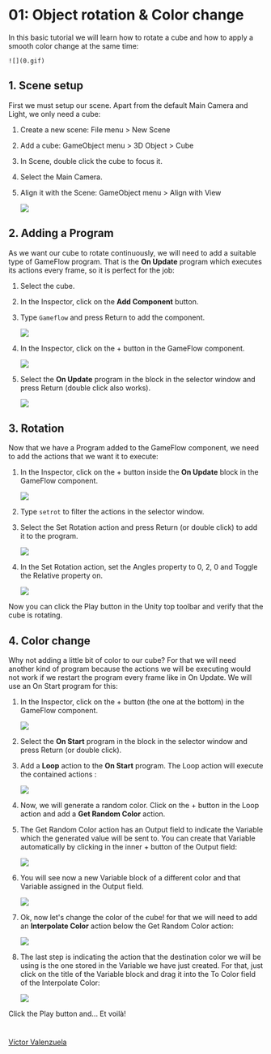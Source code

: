# 01: Object rotation & Color change

In this basic tutorial we will learn how to rotate a cube and how to apply a smooth color change at the same time:

    ![](0.gif)

## 1. Scene setup

First we must setup our scene. Apart from the default Main Camera and Light, we only need a cube:

1. Create a new scene: File menu > New Scene
2. Add a cube: GameObject menu > 3D Object > Cube
3. In Scene, double click the cube to focus it.
4. Select the Main Camera.
5. Align it with the Scene: GameObject menu > Align with View

    ![](1-1.png)

## 2. Adding a Program

As we want our cube to rotate continuously, we will need to add a suitable type of GameFlow program. That is the **On Update** program which executes its actions every frame, so it is perfect for the job:

1. Select the cube.
2. In the Inspector, click on the **Add Component** button.
3. Type `Gameflow` and press Return to add the component.

    ![](2-1.png)

4. In the Inspector, click on the + button in the GameFlow component.

    ![](2-2.png)

5. Select the **On Update** program in the block in the selector window and press Return (double click also works).

    ![](2-3.png)


## 3. Rotation

Now that we have a Program added to the GameFlow component, we need to add the actions that we want it to execute:

1. In the Inspector, click on the + button inside the **On Update** block in the GameFlow component.

    ![](3-1.png)

2. Type `setrot` to filter the actions in the selector window.
3. Select the Set Rotation action and press Return (or double click) to add it to the program.

    ![](3-2.png)

4. In the Set Rotation action, set the Angles property to 0, 2, 0 and Toggle the Relative property on.

    ![](3-3.png)

Now you can click the Play button in the Unity top toolbar and verify that the cube is rotating.

## 4. Color change

Why not adding a little bit of color to our cube? For that we will need another kind of program because the actions we will be executing would not work if we restart the program every frame like in On Update. We will use an On Start program for this:

1. In the Inspector, click on the + button (the one at the bottom) in the GameFlow component.

    ![](4-1.png)

2. Select the **On Start** program in the block in the selector window and press Return (or double click).
3. Add a **Loop** action to the **On Start** program. The Loop action will execute the contained actions :

    ![](4-2.png)

4. Now, we will generate a random color. Click on the + button in the Loop action and add a **Get Random Color** action.
5. The Get Random Color action has an Output field to indicate the Variable which the generated value will be sent to. You can create that Variable automatically by clicking in the inner + button of the Output field:

    ![](4-3.png)

6. You will see now a new Variable block of a different color and that Variable assigned in the Output field.

    ![](4-4.png)

7. Ok, now let's change the color of the cube! for that we will need to add an **Interpolate Color** action below the Get Random Color action:

    ![](4-5.png)

8. The last step is indicating the action that the destination color we will be using is the one stored in the Variable we have just created. For that, just click on the title of the Variable block and drag it into the To Color field of the Interpolate Color:

    ![](4-6.png)


Click the Play button and... Et voilà!

#

[Víctor Valenzuela](https://twitter.com/v4lv1k)
